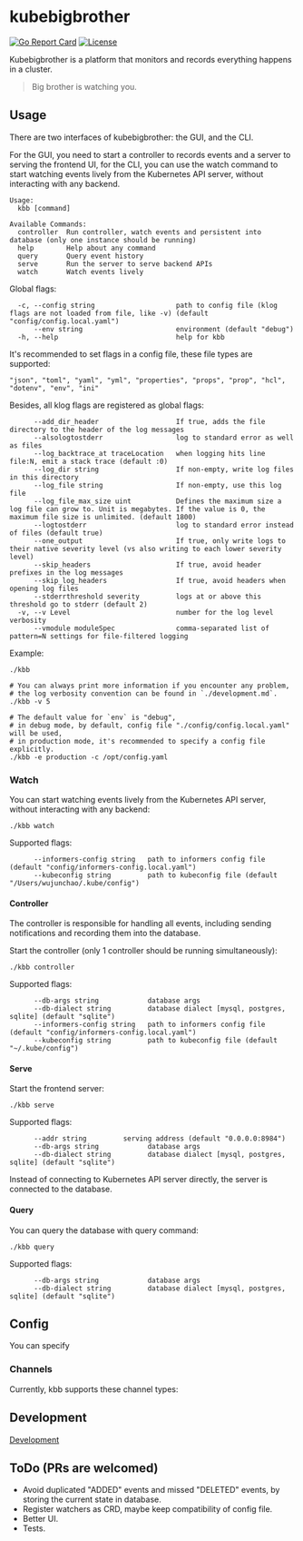 # kubebigbrother

[![Go Report Card](https://goreportcard.com/badge/github.com/spongeprojects/kubebigbrother?style=flat)](https://goreportcard.com/report/github.com/spongeprojects/kubebigbrother)
[![License](https://img.shields.io/github/license/spongeprojects/kubebigbrother?color=blue)](https://github.com/spongeprojects/kubebigbrother/blob/main/LICENSE)

Kubebigbrother is a platform that monitors and records everything happens in a cluster.

> Big brother is watching you.

## Usage

There are two interfaces of kubebigbrother: the GUI, and the CLI.

For the GUI, you need to start a controller to records events and a server to serving the frontend UI, for the CLI, you
can use the watch command to start watching events lively from the Kubernetes API server, without interacting with any
backend.

```text
Usage:
  kbb [command]

Available Commands:
  controller  Run controller, watch events and persistent into database (only one instance should be running)
  help        Help about any command
  query       Query event history
  serve       Run the server to serve backend APIs
  watch       Watch events lively
```

Global flags:

```text
  -c, --config string                    path to config file (klog flags are not loaded from file, like -v) (default "config/config.local.yaml")
      --env string                       environment (default "debug")
  -h, --help                             help for kbb
```

It's recommended to set flags in a config file, these file types are supported:

```text
"json", "toml", "yaml", "yml", "properties", "props", "prop", "hcl", "dotenv", "env", "ini"
```

Besides, all klog flags are registered as global flags:

```text
      --add_dir_header                   If true, adds the file directory to the header of the log messages
      --alsologtostderr                  log to standard error as well as files
      --log_backtrace_at traceLocation   when logging hits line file:N, emit a stack trace (default :0)
      --log_dir string                   If non-empty, write log files in this directory
      --log_file string                  If non-empty, use this log file
      --log_file_max_size uint           Defines the maximum size a log file can grow to. Unit is megabytes. If the value is 0, the maximum file size is unlimited. (default 1800)
      --logtostderr                      log to standard error instead of files (default true)
      --one_output                       If true, only write logs to their native severity level (vs also writing to each lower severity level)
      --skip_headers                     If true, avoid header prefixes in the log messages
      --skip_log_headers                 If true, avoid headers when opening log files
      --stderrthreshold severity         logs at or above this threshold go to stderr (default 2)
  -v, --v Level                          number for the log level verbosity
      --vmodule moduleSpec               comma-separated list of pattern=N settings for file-filtered logging
```

Example:

```shell
./kbb

# You can always print more information if you encounter any problem,
# the log verbosity convention can be found in `./development.md`.
./kbb -v 5

# The default value for `env` is "debug",
# in debug mode, by default, config file "./config/config.local.yaml" will be used, 
# in production mode, it's recommended to specify a config file explicitly.
./kbb -e production -c /opt/config.yaml
```

### Watch

You can start watching events lively from the Kubernetes API server, without interacting with any backend:

```shell
./kbb watch
```

Supported flags:

```text
      --informers-config string   path to informers config file (default "config/informers-config.local.yaml")
      --kubeconfig string         path to kubeconfig file (default "/Users/wujunchao/.kube/config")
```

#### Controller

The controller is responsible for handling all events, including sending notifications and recording them into the
database.

Start the controller (only 1 controller should be running simultaneously):

```shell
./kbb controller
```

Supported flags:

```text
      --db-args string            database args
      --db-dialect string         database dialect [mysql, postgres, sqlite] (default "sqlite")
      --informers-config string   path to informers config file (default "config/informers-config.local.yaml")
      --kubeconfig string         path to kubeconfig file (default "~/.kube/config")
```

#### Serve

Start the frontend server:

```shell
./kbb serve
```

Supported flags:

```text
      --addr string         serving address (default "0.0.0.0:8984")
      --db-args string            database args
      --db-dialect string         database dialect [mysql, postgres, sqlite] (default "sqlite")
```

Instead of connecting to Kubernetes API server directly, the server is connected to the database.

#### Query

You can query the database with query command:

```shell
./kbb query
```

Supported flags:

```text
      --db-args string            database args
      --db-dialect string         database dialect [mysql, postgres, sqlite] (default "sqlite")
```

## Config

You can specify

### Channels

Currently, kbb supports these channel types:

## Development

[Development](./development.md)

## ToDo (PRs are welcomed)

- Avoid duplicated "ADDED" events and missed "DELETED" events, by storing the current state in database.
- Register watchers as CRD, maybe keep compatibility of config file.
- Better UI.
- Tests.
